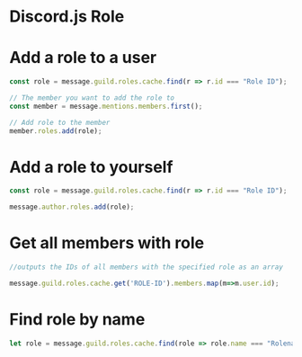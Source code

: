 # Discord.js Role

# Add a role to a user
```js
const role = message.guild.roles.cache.find(r => r.id === "Role ID");

// The member you want to add the role to
const member = message.mentions.members.first();

// Add role to the member
member.roles.add(role);
```

# Add a role to yourself

```js
const role = message.guild.roles.cache.find(r => r.id === "Role ID");

message.author.roles.add(role);
```
# Get all members with role
```js
//outputs the IDs of all members with the specified role as an array

message.guild.roles.cache.get('ROLE-ID').members.map(m=>m.user.id);
```
# Find role by name
```js
let role = message.guild.roles.cache.find(role => role.name === "Rolename");
```